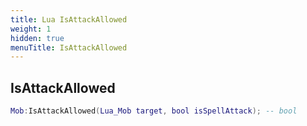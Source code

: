 ```yaml
---
title: Lua IsAttackAllowed
weight: 1
hidden: true
menuTitle: IsAttackAllowed
---
```

## IsAttackAllowed
```lua
Mob:IsAttackAllowed(Lua_Mob target, bool isSpellAttack); -- bool
```